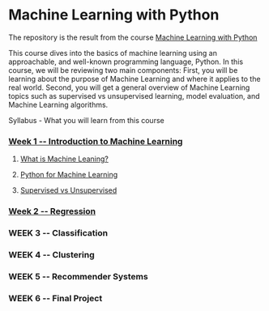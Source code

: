 # Machine Learning with Python  
The repository is the result from the course <a href="https://www.coursera.org/learn/machine-learning-with-python"> Machine Learning with Python  </a>

This course dives into the basics of machine learning using an approachable, and well-known programming language, Python. 
In this course, we will be reviewing two main components:
First, you will be learning about the purpose of Machine Learning and where it applies to the real world. 
Second, you will get a general overview of Machine Learning topics such as supervised vs unsupervised learning,  model evaluation, and Machine Learning algorithms. 

Syllabus - What you will learn from this course
### <a href="https://github.com/mostafanabiehMourad/IBM-AI-Engineering-Professional-Certificate/tree/master/Machine%20Learning%20with%20Python%20Course%201/Introduction%20to%20Machine%20Learning"> Week 1 -- Introduction to Machine Learning  </a>
  1.  <a href="https://github.com/mostafanabiehMourad/IBM-AI-Engineering-Professional-Certificate/blob/master/Machine%20Learning%20with%20Python%20Course%201/Introduction%20to%20Machine%20Learning/1-Introduction%20to%20Machine%20Learning.md">What is Machine Leaning?  </a>
  2. <a href="https://github.com/mostafanabiehMourad/IBM-AI-Engineering-Professional-Certificate/blob/master/Machine%20Learning%20with%20Python%20Course%201/Introduction%20to%20Machine%20Learning/2-Python%20for%20Machine%20Learning.md"> Python for Machine Learning </a>
 
  3. <a href="https://github.com/mostafanabiehMourad/IBM-AI-Engineering-Professional-Certificate/blob/master/Machine%20Learning%20with%20Python%20Course%201/Introduction%20to%20Machine%20Learning/3-Supervised%20vs%20Unsupervised.md"> Supervised vs Unsupervised </a>

 
### <a href="https://github.com/mostafanabiehMourad/IBM-AI-Engineering-Professional-Certificate/tree/master/Machine%20Learning%20with%20Python%20Course%201/Regression"> Week 2 -- Regression </a>

### WEEK 3 -- Classification

### WEEK 4 -- Clustering

### WEEK 5 -- Recommender Systems

### WEEK 6 -- Final Project



